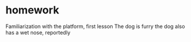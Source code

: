 # homework
Familiarization with the platform, first lesson
The dog is furry 
the dog also has a wet nose, reportedly
